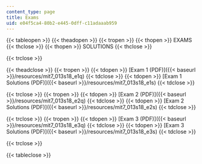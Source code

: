 ```yaml
---
content_type: page
title: Exams
uid: e04f5ca4-80b2-e445-0dff-c11adaaab959
---
```


{{< tableopen >}}
{{< theadopen >}}
{{< tropen >}}
{{< thopen >}}
EXAMS
{{< thclose >}}
{{< thopen >}}
SOLUTIONS
{{< thclose >}}

{{< trclose >}}

{{< theadclose >}}
{{< tropen >}}
{{< tdopen >}}
[Exam 1 (PDF)]({{< baseurl >}}/resources/mit7_013s18_e1q)
{{< tdclose >}}
{{< tdopen >}}
[Exam 1 Solutions (PDF)]({{< baseurl >}}/resources/mit7_013s18_e1s)
{{< tdclose >}}

{{< trclose >}}
{{< tropen >}}
{{< tdopen >}}
[Exam 2 (PDF)]({{< baseurl >}}/resources/mit7_013s18_e2q)
{{< tdclose >}}
{{< tdopen >}}
[Exam 2 Solutions (PDF)]({{< baseurl >}}/resources/mit7_013s18_e2s)
{{< tdclose >}}

{{< trclose >}}
{{< tropen >}}
{{< tdopen >}}
[Exam 3 (PDF)]({{< baseurl >}}/resources/mit7_013s18_e3q)
{{< tdclose >}}
{{< tdopen >}}
[Exam 3 Solutions (PDF)]({{< baseurl >}}/resources/mit7_013s18_e3s)
{{< tdclose >}}

{{< trclose >}}

{{< tableclose >}}